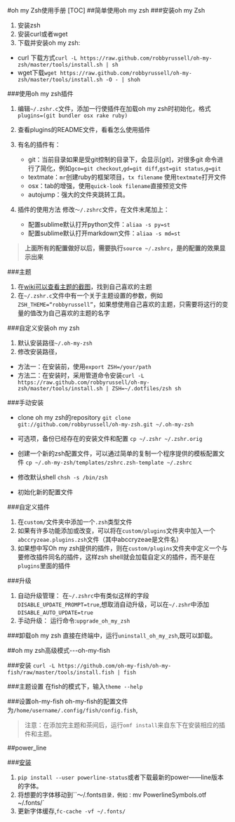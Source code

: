 #oh my Zsh使用手册
[TOC]
##简单使用oh my zsh
###安装oh my Zsh
1.	安装zsh
2.	安装curl或者wget
3.	下载并安装oh my zsh:
+ curl 下载方式`curl -L https://raw.github.com/robbyrussell/oh-my-zsh/master/tools/install.sh | sh`
+ wget下载`wget https://raw.github.com/robbyrussell/oh-my-zsh/master/tools/install.sh -O - | shoh`

###使用oh my zsh插件

1.	编辑`~/.zshr.c`文件，添加一行使插件在加载oh my zsh时初始化，格式`plugins=(git bundler osx rake ruby)`
2.	查看plugins的README文件，看看怎么使用插件
3.	有名的插件有：
	+ git：当前目录如果是受git控制的目录下，会显示[git]，对很多git 命令进行了简化，例如`gco=git checkout`,`gd=git diff`,`gst=git status`,`g=git`
	+ textmate：`mr`创建ruby的框架项目，`tx filename` 使用`textmate`打开文件
	+ osx：tab的增强，使用`quick-look filename`直接预览文件
	+ autojump：强大的文件夹跳转工具。

4.	插件的使用方法
	修改`～/.zshrc`文件，在文件末尾加上：
	+ 配置sublime默认打开python文件：`aliaa -s py=st`
	+ 配置sublime默认打开markdown文件：`aliaa -s md=st`

>**上面所有的配置做好以后，需要执行`source ~/.zshrc`，是的配置的效果显示出来**

###主题
1.	在[wiki可以查看主题的截图](https://github.com/robbyrussell/oh-my-zsh/wiki/Themes)，找到自己喜欢的主题
2.	在`~/.zshr.c`文件中有一个关于主题设置的参数，例如`ZSH_THEME=“robbyrussell”`，如果想使用自己喜欢的主题，只需要将这行的变量的值改为自己喜欢的主题的名字

###自定义安装oh my zsh
1.	默认安装路径`~/.oh-my-zsh`
2.	修改安装路径，
+ 方法一：在安装前，使用`export ZSH=/your/path`
+ 方法二：在安装时，采用管道命令安装`curl -L https://raw.github.com/robbyrussell/oh-my-zsh/master/tools/install.sh | ZSH=~/.dotfiles/zsh sh`

###手动安装
+ clone oh my zsh的repository
`git clone git://github.com/robbyrussell/oh-my-zsh.git ~/.oh-my-zsh`

+ 可选项，备份已经存在的安装文件和配置
`cp ~/.zshr ~/.zshr.orig`

+ 创建一个新的zsh配置文件，可以通过简单的复制一个程序提供的模板配置文件
`cp ~/.oh-my-zsh/templates/zshrc.zsh-template ~/.zshrc`

+ 修改默认shell
`chsh -s /bin/zsh`

+ 初始化新的配置文件


###自定义插件
1.	在`custom/`文件夹中添加一个`.zsh`类型文件
2.	如果有许多功能添加或改变，可以将在`custom/plugins`文件夹中加入一个`abccryzeae.plugins.zsh`文件（其中abccryzeae是文件名）
3.	如果想中写Oh my zsh提供的插件，则在`custom/plugins`文件夹中定义一个与要修改插件同名的插件，这样zsh shell就会加载自定义的插件，而不是在`plugins`里面的插件

###升级
1.	自动升级管理：
	在`~/.zshrc`中有类似这样的字段`DISABLE_UPDATE_PROMPT=true`,想取消自动升级，可以在`~/.zshr`中添加`DISABLE_AUTO_UPDATE=true`
2.	手动升级：
	运行命令:`upgrade_oh_my_zsh`

###卸载oh my zsh
直接在终端中，运行`uninstall_oh_my_zsh`,既可以卸载。


##oh my zsh高级模式---oh-my-fish

###安装
	`curl -L https://github.com/oh-my-fish/oh-my-fish/raw/master/tools/install.fish | fish`

###主题设置
在fish的模式下，输入`theme --help`

###设置oh-my-fish
oh-my-fish的配置文件为`/home/username/.config/fish/config.fish`,
>注意：在添加完主题和茶间后，运行`omf install`来自东下在安装相应的插件和主题。

##power_line

###[安装](https://powerline.readthedocs.org/en/latest/installation/linux.html#font-installation)
1.	`pip install --user powerline-status`或者下载最新的power——line版本的字体。
2.	将想要的字体移动到``～/.fonts`目录，例如：`mv PowerlineSymbols.otf ~/.fonts/`
3.	更新字体缓存,`fc-cache -vf ~/.fonts/`
